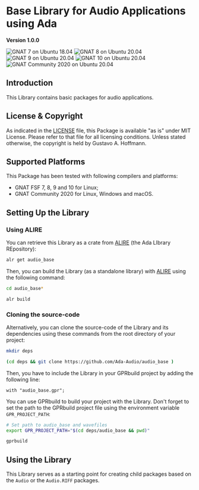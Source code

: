 Base Library for Audio Applications using Ada
=============================================

**Version 1.0.0**

![GNAT 7 on Ubuntu 18.04](https://github.com/Ada-Audio/audio_base/workflows/GNAT%207%20on%20Ubuntu%2018.04/badge.svg)
![GNAT 8 on Ubuntu 20.04](https://github.com/Ada-Audio/audio_base/workflows/GNAT%208%20on%20Ubuntu%2020.04/badge.svg)
![GNAT 9 on Ubuntu 20.04](https://github.com/Ada-Audio/audio_base/workflows/GNAT%209%20on%20Ubuntu%2020.04/badge.svg)
![GNAT 10 on Ubuntu 20.04](https://github.com/Ada-Audio/audio_base/workflows/GNAT%2010%20on%20Ubuntu%2020.04/badge.svg)
![GNAT Community 2020 on Ubuntu 20.04](https://github.com/Ada-Audio/audio_base/workflows/GNAT%20Community%202020%20on%20Ubuntu%2020.04/badge.svg)


Introduction
------------

This Library contains basic packages for audio applications.


License & Copyright
-------------------

As indicated in the [LICENSE](LICENSE) file, this Package is available "as is"
under MIT License. Please refer to that file for all licensing conditions.
Unless stated otherwise, the copyright is held by Gustavo A. Hoffmann.


Supported Platforms
-------------------

This Package has been tested with following compilers and platforms:

- GNAT FSF 7, 8, 9 and 10 for Linux;
- GNAT Community 2020 for Linux, Windows and macOS.


Setting Up the Library
----------------------

### Using ALIRE

You can retrieve this Library as a crate from
[ALIRE](https://alire.ada.dev) (the Ada LIbrary REpository):

```sh
alr get audio_base
```

Then, you can build the Library (as a standalone library) with
[ALIRE](https://alire.ada.dev) using the following command:

```sh
cd audio_base*

alr build
```

### Cloning the source-code

Alternatively, you can clone the source-code of the Library and its
dependencies using these commands from the root directory of your project:

```sh
mkdir deps

(cd deps && git clone https://github.com/Ada-Audio/audio_base )
```

Then, you have to include the Library in your GPRbuild project by adding
the following line:

```
with "audio_base.gpr";
```

You can use GPRbuild to build your project with the Library. Don't forget
to set the path to the GPRbuild project file using the environment variable
`GPR_PROJECT_PATH`:


```sh
# Set path to audio_base and wavefiles
export GPR_PROJECT_PATH="$(cd deps/audio_base && pwd)"

gprbuild
```


Using the Library
-----------------

This Library serves as a starting point for creating child packages based on
the `Audio` or the `Audio.RIFF` packages.
